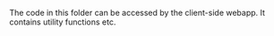 The code in this folder can be accessed by the client-side webapp.
It contains utility functions etc.
